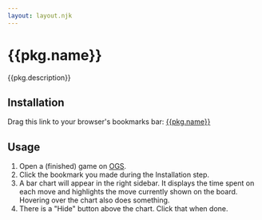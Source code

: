 ```yaml
---
layout: layout.njk
---
```


# {{pkg.name}}

{{pkg.description}}

## Installation

Drag this link to your browser's bookmarks bar: <a href="javascript:void {{code}}">{{pkg.name}}</a>

## Usage

1. Open a (finished) game on [OGS](https://online-go.com/).
2. Click the bookmark you made during the Installation step.
3. A bar chart will appear in the right sidebar. It displays the time spent on each move and highlights the move currently shown on the board. Hovering over the chart also does something.
4. There is a "Hide" button above the chart. Click that when done.
